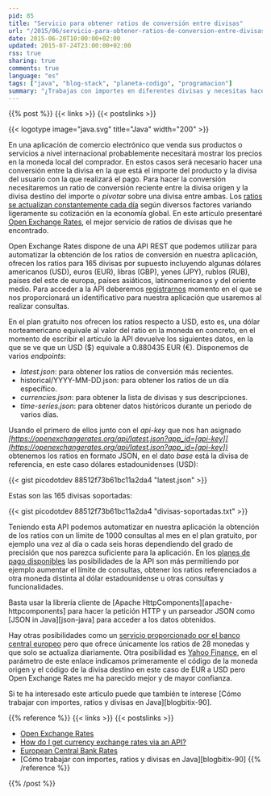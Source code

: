 ```yaml
---
pid: 85
title: "Servicio para obtener ratios de conversión entre divisas"
url: "/2015/06/servicio-para-obtener-ratios-de-conversion-entre-divisas/"
date: 2015-06-20T10:00:00+02:00
updated: 2015-07-24T23:00:00+02:00
rss: true
sharing: true
comments: true
language: "es"
tags: ["java", "blog-stack", "planeta-codigo", "programacion"]
summary: "¿Trabajas con importes en diferentes divisas y necesitas hacer conversiones entre ellas? Si es el caso necesitas obtener los ratios de conversión entre divisas de alguna fuente de forma regular y de forma automatizada ya que se varían constantemente (en minutos) según diversos factores. Hay diferentes fuentes para obtenerlos y empresas que ofrecen las cotizaciones como producto, en este artículo comentaré una con suficiente detalle como para integrarla en cualquier aplicación."
---
```


{{% post %}}
{{< links >}}
{{< postslinks >}}

{{< logotype image="java.svg" title="Java" width="200" >}}

En una aplicación de comercio electrónico que venda sus productos o servicios a nivel internacional probablemente necesitará mostrar los precios en la moneda local del comprador. En estos casos será necesario hacer una conversión entre la divisa en la que está el importe del producto y la divisa del usuario con la que realizará el pago. Para hacer la conversión necesitaremos un ratio de conversión reciente entre la divisa origen y la divisa destino del importe o _pivotar_ sobre una divisa entre ambas. Los [ratios se actualizan constantemente cada día](http://www.investopedia.com/ask/answers/08/how-often-to-exchange-rates-fluctuate.asp) según diversos factores variando ligeramente su cotización en la economía global. En este artículo presentaré [Open Exchange Rates](https://openexchangerates.org), el mejor servicio de ratios de divisas que he encontrado.

Open Exchange Rates dispone de una API REST que podemos utilizar para automatizar la obtención de los ratios de conversión en nuestra aplicación, ofrecen los ratios para 165 divisas por supuesto incluyendo algunas dólares americanos (USD), euros (EUR), libras (GBP), yenes (JPY), rublos (RUB), países del este de europa, países asiáticos, latinoamericanos y del oriente medio. Para acceder a la API deberemos [registrarnos](https://openexchangerates.org/signup) momento en el que se nos proporcionará un identificativo para nuestra aplicación que usaremos al realizar consultas.

En el plan gratuito nos ofrecen los ratios respecto a USD, esto es, una dólar norteamericano equivale al valor del ratio en la moneda en concreto, en el momento de escribir el artículo la API devuelve los siguientes datos, en la que se ve que un USD ($) equivale a 0.880435 EUR (€). Disponemos de varios _endpoints_:

* _latest.json_: para obtener los ratios de conversión más recientes.
* historical/YYYY-MM-DD.json: para obtener los ratios de un día específico.
* _currencies.json_: para obtener la lista de divisas y sus descripciones.
* _time-series.json_: para obtener datos históricos durante un periodo de varios días.

Usando el primero de ellos junto con el _api-key_ que nos han asignado _[https://openexchangerates.org/api/latest.json?app_id=[api-key]](https://openexchangerates.org/api/latest.json?app_id=[api-key])_ obtenemos los ratios en formato JSON, en el dato _base_ está la divisa de referencia, en este caso dólares estadounidenses (USD):

{{< gist picodotdev 88512f73b61bc11a2da4 "latest.json" >}}

Estas son las 165 divisas soportadas:

{{< gist picodotdev 88512f73b61bc11a2da4 "divisas-soportadas.txt" >}}

Teniendo esta API podemos automatizar en nuestra aplicación la obtención de los ratios con un límite de 1000 consultas al mes en el plan gratuito, por ejemplo una vez al día o cada seis horas dependiendo del grado de precisión que nos parezca suficiente para la aplicación. En los [planes de pago disponibles](https://openexchangerates.org/signup) las posibilidades de la API son más permitiendo por ejemplo aumentar el límite de consultas, obtener los ratios referenciados a otra moneda distinta al dólar estadounidense u otras consultas y funcionalidades.

Basta usar la librería cliente de [Apache HttpComponents][apache-httpcomponents] para hacer la petición HTTP y un parseador JSON como [JSON in Java][json-java] para acceder a los datos obtenidos.

Hay otras posibilidades como un [servicio proporcionado por el banco central europeo](http://www.ecb.europa.eu/stats/eurofxref/eurofxref-daily.xml) pero que ofrece únicamente los ratios de 28 monedas y que solo se actualiza diariamente. Otra posibilidad es [Yahoo Finance](http://finance.yahoo.com/d/quotes.csv?s=EURUSD=X&f=l1), en el parámetro de este enlace indicamos primeramente el código de la moneda origen y el código de la divisa destino en este caso de EUR a USD pero Open Exchange Rates me ha parecido mejor y de mayor confianza.

Si te ha interesado este artículo puede que también te interese [Cómo trabajar con importes, ratios y divisas en Java][blogbitix-90].

{{% reference %}}
{{< links >}}
{{< postslinks >}}
* [Open Exchange Rates](https://openexchangerates.org)
* [How do I get currency exchange rates via an API?](http://stackoverflow.com/questions/3139879/how-do-i-get-currency-exchange-rates-via-an-api-such-as-google-finance)
* [European Central Bank Rates](http://www.ecb.europa.eu/stats/eurofxref/eurofxref-daily.xml)
* [Cómo trabajar con importes, ratios y divisas en Java][blogbitix-90]
{{% /reference %}}

{{% /post %}}
